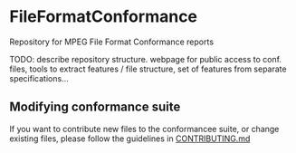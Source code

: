 # FileFormatConformance

Repository for MPEG File Format Conformance reports

TODO: describe repository structure. webpage for public access to conf. files, tools to extract features / file structure, set of features from separate specifications...

## Modifying conformance suite

If you want to contribute new files to the conformancee suite, or change existing files, please follow the guidelines in [CONTRIBUTING.md](./CONTRIBUTING.md)